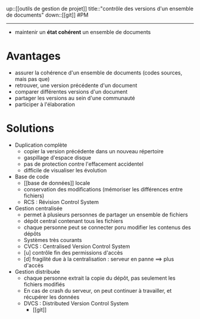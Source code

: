 up::[[outils de gestion de projet]]
title::"contrôle des versions d'un ensemble de documents"
down::[[git]]
#PM

----

 - maintenir un **état cohérent** un ensemble de documents

# Avantages
 - assurer la cohérence d'un ensemble de documents (codes sources, mais pas que)
 - retrouver, une version précédente d'un document
 - comparer différentes versions d'un document
 - partager les versions au sein d'une communauté
 - participer à l'élaboration

# Solutions
 - Duplication complète
     - copier la version précédente dans un nouveau répertoire 
     - gaspillage d'espace disque
     - pas de protection contre l'effacement accidentel
     - difficile de visualiser les évolution
 - Base de code
     - [[base de données]] locale
     - conservation des modifications (mémoriser les différences entre fichiers)
     - RCS : Révision Control System
 - Gestion centralisée
     - permet à plusieurs personnes de partager un ensemble de fichiers
     - dépôt central contenant tous les fichiers
     - chaque personne peut se connecter poru modifier les contenus des dépôts
     - Systèmes très courants
     - CVCS : Centralised Version Control System
     - [u] contrôle fin des permissions d'accès 
     - [d] fragilité due à la centralisation : serveur en panne $\implies$ plus d'accès
 - Gestion distribuée
     - chaque personne extrait la copie du dépôt, pas seulement les fichiers modifiés
     - En cas de crash du serveur, on peut continuer à travailler, et récupérer les données
     - DVCS : Distributed Version Control System
         - [[git]]
